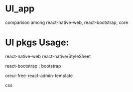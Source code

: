 # UI_app
comparison among react-native-web, react-bootstrap, core

# UI pkgs Usage:

react-native-web react-native/StyleSheet

react-bootstrap ; bootstrap

oreui-free-react-admin-template

css
